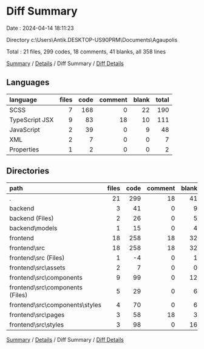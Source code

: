 # Diff Summary

Date : 2024-04-14 18:11:23

Directory c:\\Users\\Antik.DESKTOP-US90PRM\\Documents\\Agaupolis

Total : 21 files,  299 codes, 18 comments, 41 blanks, all 358 lines

[Summary](results.md) / [Details](details.md) / Diff Summary / [Diff Details](diff-details.md)

## Languages
| language | files | code | comment | blank | total |
| :--- | ---: | ---: | ---: | ---: | ---: |
| SCSS | 7 | 168 | 0 | 22 | 190 |
| TypeScript JSX | 9 | 83 | 18 | 10 | 111 |
| JavaScript | 2 | 39 | 0 | 9 | 48 |
| XML | 2 | 7 | 0 | 0 | 7 |
| Properties | 1 | 2 | 0 | 0 | 2 |

## Directories
| path | files | code | comment | blank | total |
| :--- | ---: | ---: | ---: | ---: | ---: |
| . | 21 | 299 | 18 | 41 | 358 |
| backend | 3 | 41 | 0 | 9 | 50 |
| backend (Files) | 2 | 26 | 0 | 5 | 31 |
| backend\\models | 1 | 15 | 0 | 4 | 19 |
| frontend | 18 | 258 | 18 | 32 | 308 |
| frontend\\src | 18 | 258 | 18 | 32 | 308 |
| frontend\\src (Files) | 1 | -4 | 0 | 1 | -3 |
| frontend\\src\\assets | 2 | 7 | 0 | 0 | 7 |
| frontend\\src\\components | 9 | 99 | 0 | 12 | 111 |
| frontend\\src\\components (Files) | 5 | 29 | 0 | 6 | 35 |
| frontend\\src\\components\\styles | 4 | 70 | 0 | 6 | 76 |
| frontend\\src\\pages | 3 | 58 | 18 | 3 | 79 |
| frontend\\src\\styles | 3 | 98 | 0 | 16 | 114 |

[Summary](results.md) / [Details](details.md) / Diff Summary / [Diff Details](diff-details.md)